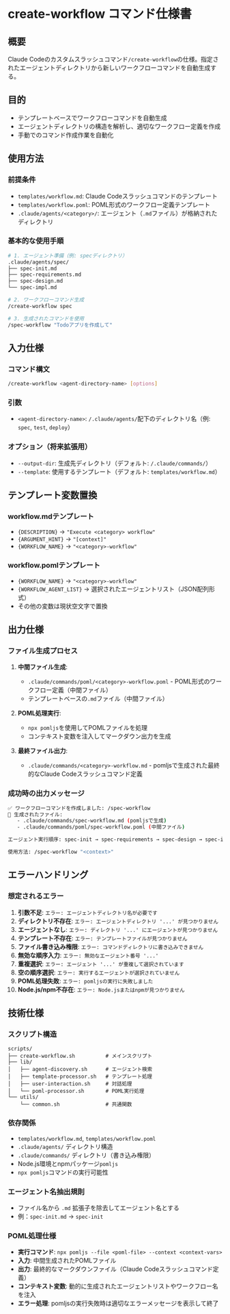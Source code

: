 # create-workflow コマンド仕様書

## 概要

Claude Codeのカスタムスラッシュコマンド`/create-workflow`の仕様。指定されたエージェントディレクトリから新しいワークフローコマンドを自動生成する。

## 目的

- テンプレートベースでワークフローコマンドを自動生成
- エージェントディレクトリの構造を解析し、適切なワークフロー定義を作成
- 手動でのコマンド作成作業を自動化

## 使用方法

### 前提条件
- `templates/workflow.md`: Claude Codeスラッシュコマンドのテンプレート
- `templates/workflow.poml`: POML形式のワークフロー定義テンプレート
- `.claude/agents/<category>/`: エージェント（`.md`ファイル）が格納されたディレクトリ

### 基本的な使用手順
```bash
# 1. エージェント準備（例: specディレクトリ）
.claude/agents/spec/
├── spec-init.md
├── spec-requirements.md
├── spec-design.md
└── spec-impl.md

# 2. ワークフローコマンド生成
/create-workflow spec

# 3. 生成されたコマンドを使用
/spec-workflow "Todoアプリを作成して"
```

## 入力仕様

### コマンド構文
```bash
/create-workflow <agent-directory-name> [options]
```

### 引数
- `<agent-directory-name>`: `/.claude/agents/`配下のディレクトリ名（例: `spec`, `test`, `deploy`）

### オプション（将来拡張用）
- `--output-dir`: 生成先ディレクトリ（デフォルト: `/.claude/commands/`）
- `--template`: 使用するテンプレート（デフォルト: `templates/workflow.md`）

## テンプレート変数置換

### workflow.mdテンプレート
- `{DESCRIPTION}` → `"Execute <category> workflow"`
- `{ARGUMENT_HINT}` → `"[context]"`
- `{WORKFLOW_NAME}` → `"<category>-workflow"`

### workflow.pomlテンプレート
- `{WORKFLOW_NAME}` → `"<category>-workflow"`
- `{WORKFLOW_AGENT_LIST}` → 選択されたエージェントリスト（JSON配列形式）
- その他の変数は現状空文字で置換

## 出力仕様

### ファイル生成プロセス
1. **中間ファイル生成**:
   - `.claude/commands/poml/<category>-workflow.poml` - POML形式のワークフロー定義（中間ファイル）
   - テンプレートベースの`.md`ファイル（中間ファイル）

2. **POML処理実行**:
   - `npx pomljs`を使用してPOMLファイルを処理
   - コンテキスト変数を注入してマークダウン出力を生成

3. **最終ファイル出力**:
   - `.claude/commands/<category>-workflow.md` - pomljsで生成された最終的なClaude Codeスラッシュコマンド定義

### 成功時の出力メッセージ
```bash
✅ ワークフローコマンドを作成しました: /spec-workflow
📁 生成されたファイル:
   - .claude/commands/spec-workflow.md (pomljsで生成)
   - .claude/commands/poml/spec-workflow.poml (中間ファイル)

エージェント実行順序: spec-init → spec-requirements → spec-design → spec-impl

使用方法: /spec-workflow "<context>"
```

## エラーハンドリング

### 想定されるエラー
1. **引数不足**: `エラー: エージェントディレクトリ名が必要です`
2. **ディレクトリ不存在**: `エラー: エージェントディレクトリ '...' が見つかりません`
3. **エージェントなし**: `エラー: ディレクトリ '...' にエージェントが見つかりません`
4. **テンプレート不存在**: `エラー: テンプレートファイルが見つかりません`
5. **ファイル書き込み権限**: `エラー: コマンドディレクトリに書き込みできません`
6. **無効な順序入力**: `エラー: 無効なエージェント番号 '...'`
7. **重複選択**: `エラー: エージェント '...' が重複して選択されています`
8. **空の順序選択**: `エラー: 実行するエージェントが選択されていません`
9. **POML処理失敗**: `エラー: pomljsの実行に失敗しました`
10. **Node.js/npm不存在**: `エラー: Node.jsまたはnpmが見つかりません`

## 技術仕様

### スクリプト構造
```
scripts/
├── create-workflow.sh          # メインスクリプト
├── lib/
│   ├── agent-discovery.sh      # エージェント検索
│   ├── template-processor.sh   # テンプレート処理
│   ├── user-interaction.sh     # 対話処理
│   └── poml-processor.sh       # POML実行処理
└── utils/
    └── common.sh               # 共通関数
```

### 依存関係
- `templates/workflow.md`, `templates/workflow.poml`
- `.claude/agents/` ディレクトリ構造
- `.claude/commands/` ディレクトリ（書き込み権限）
- Node.js環境とnpmパッケージ`pomljs`
- `npx pomljs`コマンドの実行可能性

### エージェント名抽出規則
- ファイル名から `.md` 拡張子を除去してエージェント名とする
- 例：`spec-init.md` → `spec-init`

### POML処理仕様
- **実行コマンド**: `npx pomljs --file <poml-file> --context <context-vars>`
- **入力**: 中間生成されたPOMLファイル
- **出力**: 最終的なマークダウンファイル（Claude Codeスラッシュコマンド定義）
- **コンテキスト変数**: 動的に生成されたエージェントリストやワークフロー名を注入
- **エラー処理**: pomljsの実行失敗時は適切なエラーメッセージを表示して終了